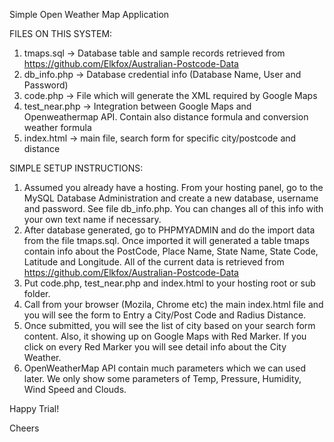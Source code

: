 Simple Open Weather Map Application

FILES ON THIS SYSTEM:
1. tmaps.sql -> Database table and sample records retrieved from https://github.com/Elkfox/Australian-Postcode-Data
2. db_info.php -> Database credential info (Database Name, User and Password)
3. code.php -> File which will generate the XML required by Google Maps
4. test_near.php -> Integration between Google Maps and Openweathermap API. Contain also distance formula and conversion weather formula
5. index.html -> main file, search form for specific city/postcode and distance

SIMPLE SETUP INSTRUCTIONS:
1. Assumed you already have a hosting. From your hosting panel, go to the MySQL Database Administration and create a new database, username and password. See file db_info.php. You can changes all of this info with your own text name if necessary.
2. After database generated, go to PHPMYADMIN and do the import data from the file tmaps.sql. Once imported it will generated a 
table tmaps contain info about the PostCode, Place Name, State Name, State Code, Latitude and Longitude. All of the current data is retrieved from https://github.com/Elkfox/Australian-Postcode-Data
3. Put code.php, test_near.php and index.html to your hosting root or sub folder.
4. Call from your browser (Mozila, Chrome etc) the main index.html file and you will see the form to Entry a City/Post Code and Radius Distance.
5. Once submitted, you will see the list of city based on your search form content. Also, it showing up on Google Maps with Red Marker. If you click on every Red Marker you will see detail info about the City Weather.
6. OpenWeatherMap API contain much parameters which we can used later. We only show some parameters of Temp, Pressure, Humidity, Wind Speed and Clouds.

Happy Trial!

Cheers
